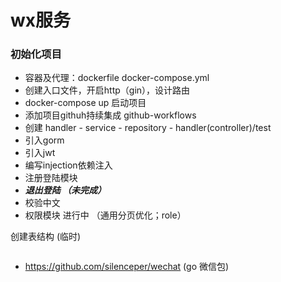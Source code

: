 # wx服务

### 初始化项目
- 容器及代理：dockerfile docker-compose.yml
- 创建入口文件，开启http（gin），设计路由
- docker-compose up 启动项目
- 添加项目githuh持续集成 github-workflows
- 创建 handler - service - repository - handler(controller)/test
- 引入gorm
- 引入jwt
- 编写injection依赖注入
- 注册登陆模块
- ***退出登陆 （未完成）***
- 校验中文
- 权限模块 进行中 （通用分页优化；role）

创建表结构 (临时)
```sql

```

+ https://github.com/silenceper/wechat  (go 微信包)
